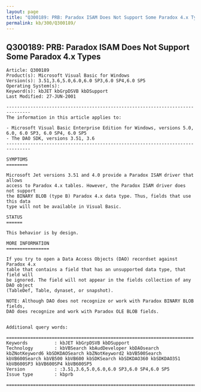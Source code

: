 ```yaml
---
layout: page
title: "Q300189: PRB: Paradox ISAM Does Not Support Some Paradox 4.x Types"
permalink: kb/300/Q300189/
---
```


## Q300189: PRB: Paradox ISAM Does Not Support Some Paradox 4.x Types

	Article: Q300189
	Product(s): Microsoft Visual Basic for Windows
	Version(s): 3.51,3.6,5.0,6.0,6.0 SP3,6.0 SP4,6.0 SP5
	Operating System(s): 
	Keyword(s): kbJET kbGrpDSVB kbDSupport
	Last Modified: 27-JUN-2001
	
	-------------------------------------------------------------------------------
	The information in this article applies to:
	
	- Microsoft Visual Basic Enterprise Edition for Windows, versions 5.0, 6.0, 6.0 SP3, 6.0 SP4, 6.0 SP5 
	- The DAO SDK, versions 3.51, 3.6 
	-------------------------------------------------------------------------------
	
	SYMPTOMS
	========
	
	Microsoft Jet versions 3.51 and 4.0 provide a Paradox ISAM driver that allows
	access to Paradox 4.x tables. However, the Paradox ISAM driver does not support
	the BINARY BLOB (type B) Paradox 4.x data type. Thus, fields that use this data
	type will not be available in Visual Basic.
	
	STATUS
	======
	
	This behavior is by design.
	
	MORE INFORMATION
	================
	
	If you try to open a Data Access Objects (DAO) recordset against Paradox 4.x
	table that contains a field that has an unsupported data type, that field will
	be ignored. The field will not appear in the fields collection of any DAO object
	(TableDef, Table, dynaset, or snapshot).
	
	NOTE: Although DAO does not recognize or work with Paradox BINARY BLOB fields,
	DAO does recognize and work with Paradox OLE BLOB fields.
	
	
	Additional query words:
	
	======================================================================
	Keywords          : kbJET kbGrpDSVB kbDSupport 
	Technology        : kbVBSearch kbAudDeveloper kbDAOsearch kbZNotKeyword6 kbSDKDAOSearch kbZNotKeyword2 kbVB500Search kbVB600Search kbVB500 kbVB600 kbSDKSearch kbSDKDAO360 kbSDKDAO351 kbVB600SP3 kbVB600SP4 kbVB600SP5
	Version           : :3.51,3.6,5.0,6.0,6.0 SP3,6.0 SP4,6.0 SP5
	Issue type        : kbprb
	
	=============================================================================
	
